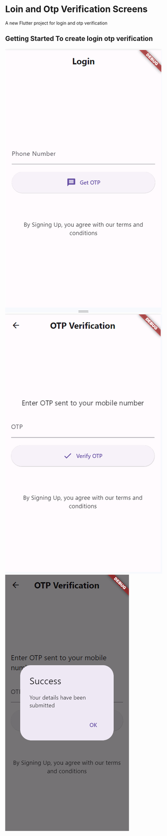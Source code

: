 # Loin and Otp Verification  Screens  

A new Flutter project for login and otp verification  

## Getting Started To create login otp  verification 

![login](https://github.com/R-lab37/login-with-otp/blob/main/login.png)
![otp](https://github.com/R-lab37/login-with-otp/blob/main/otp_verification.png)
![success](https://github.com/R-lab37/login-with-otp/blob/main/success_loing.png)
